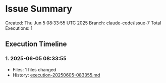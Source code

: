 # Issue Summary

Created: Thu Jun  5 08:33:55 UTC 2025
Branch: claude-code/issue-7
Total Executions: 1

## Execution Timeline

### 1. 2025-06-05 08:33:55
- Files: 1 files changed
- History: [execution-20250605-083355.md](./history/execution-20250605-083355.md)
